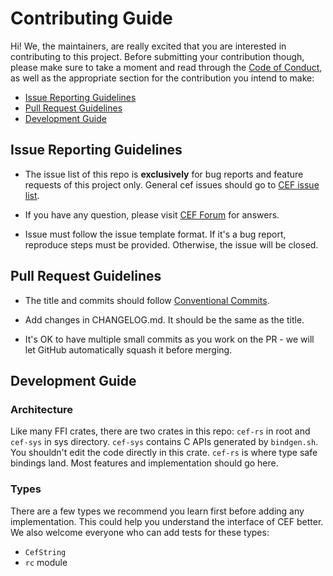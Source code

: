# Contributing Guide

Hi! We, the maintainers, are really excited that you are interested in contributing to this project. Before submitting your contribution though, please make sure to take a moment and read through the [Code of Conduct](CODE_OF_CONDUCT.md), as well as the appropriate section for the contribution you intend to make:

- [Issue Reporting Guidelines](#issue-reporting-guidelines)
- [Pull Request Guidelines](#pull-request-guidelines)
- [Development Guide](#development-guide)

## Issue Reporting Guidelines

- The issue list of this repo is **exclusively** for bug reports and feature requests of this project only. General cef issues should go to [CEF issue list](https://github.com/chromiumembedded/cef/issues).

- If you have any question, please visit [CEF Forum](https://magpcss.org/ceforum/index.php) for answers.

- Issue must follow the issue template format. If it's a bug report, reproduce steps must be provided. Otherwise, the issue will be closed.

## Pull Request Guidelines

- The title and commits should follow [Conventional Commits](https://www.conventionalcommits.org/en/v1.0.0-beta.4/).

- Add changes in CHANGELOG.md. It should be the same as the title.

- It's OK to have multiple small commits as you work on the PR - we will let GitHub automatically squash it before merging.

## Development Guide

### Architecture

Like many FFI crates, there are two crates in this repo: `cef-rs` in root and `cef-sys` in sys directory. `cef-sys` contains C APIs generated by `bindgen.sh`. You shouldn't edit the code directly in this crate. `cef-rs` is where type safe bindings land. Most features and implementation should go here.

### Types

There are a few types we recommend you learn first before adding any implementation. This could help you understand the interface of CEF better. We also welcome everyone who can add tests for these types:

- `CefString`
- `rc` module

